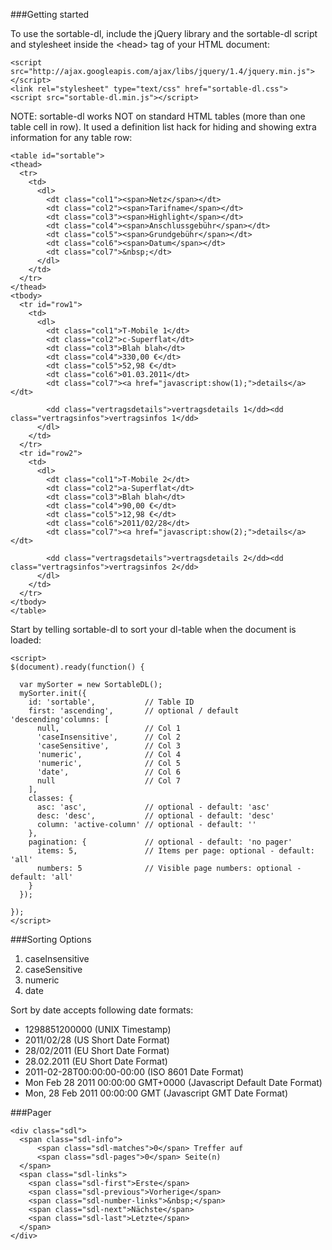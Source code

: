 ###Getting started

To use the sortable-dl, include the jQuery library and the sortable-dl script and stylesheet inside the &lt;head> tag of your HTML document:

	<script src="http://ajax.googleapis.com/ajax/libs/jquery/1.4/jquery.min.js"></script>
	<link rel="stylesheet" type="text/css" href="sortable-dl.css">
	<script src="sortable-dl.min.js"></script>


NOTE: sortable-dl works NOT on standard HTML tables (more than one table cell in row). It used a definition list hack for hiding and showing extra information for any table row:

	<table id="sortable">
	<thead>
	  <tr>
	    <td>
	      <dl>
	        <dt class="col1"><span>Netz</span></dt>
	        <dt class="col2"><span>Tarifname</span></dt>
	        <dt class="col3"><span>Highlight</span></dt>
	        <dt class="col4"><span>Anschlussgebühr</span></dt>
	        <dt class="col5"><span>Grundgebühr</span></dt>
	        <dt class="col6"><span>Datum</span></dt>
	        <dt class="col7">&nbsp;</dt>
	      </dl>
	    </td>
	  </tr>
	</thead>
	<tbody>
	  <tr id="row1">
	    <td>
	      <dl>
	        <dt class="col1">T-Mobile 1</dt>
	        <dt class="col2">c-Superflat</dt>
	        <dt class="col3">Blah blah</dt>
	        <dt class="col4">330,00 €</dt>
	        <dt class="col5">52,98 €</dt>
	        <dt class="col6">01.03.2011</dt>
	        <dt class="col7"><a href="javascript:show(1);">details</a></dt>

	        <dd class="vertragsdetails">vertragsdetails 1</dd><dd class="vertragsinfos">vertragsinfos 1</dd>
	      </dl>
	    </td>
	  </tr>
	  <tr id="row2">
	    <td>
	      <dl>
	        <dt class="col1">T-Mobile 2</dt>
	        <dt class="col2">a-Superflat</dt>
	        <dt class="col3">Blah blah</dt>
	        <dt class="col4">90,00 €</dt>
	        <dt class="col5">12,98 €</dt>
	        <dt class="col6">2011/02/28</dt>
	        <dt class="col7"><a href="javascript:show(2);">details</a></dt>

	        <dd class="vertragsdetails">vertragsdetails 2</dd><dd class="vertragsinfos">vertragsinfos 2</dd>
	      </dl>
	    </td>
	  </tr>
	</tbody>
	</table>


Start by telling sortable-dl to sort your dl-table when the document is loaded:

	<script>
	$(document).ready(function() {  
	
	  var mySorter = new SortableDL();
	  mySorter.init({
	    id: 'sortable',           // Table ID
	    first: 'ascending',       // optional / default 'descending'columns: [
	      null,                   // Col 1
	      'caseInsensitive',      // Col 2
	      'caseSensitive',        // Col 3
	      'numeric',              // Col 4  
	      'numeric',              // Col 5  
	      'date',                 // Col 6 
	      null                    // Col 7
	    ],
	    classes: {
	      asc: 'asc',             // optional - default: 'asc'
	      desc: 'desc',           // optional - default: 'desc'
	      column: 'active-column' // optional - default: ''
	    },
	    pagination: {			  // optional - default: 'no pager'
		  items: 5,               // Items per page: optional - default: 'all'
		  numbers: 5              // Visible page numbers: optional - default: 'all'
	    }
	  });  

	});
	</script>

###Sorting Options

1. caseInsensitive
2. caseSensitive
3. numeric
4. date

Sort by date accepts following date formats:

* 1298851200000 (UNIX Timestamp)
* 2011/02/28 (US Short Date Format)
* 28/02/2011 (EU Short Date Format)
* 28.02.2011 (EU Short Date Format)
* 2011-02-28T00:00:00-00:00 (ISO 8601 Date Format)
* Mon Feb 28 2011 00:00:00 GMT+0000 (Javascript Default Date Format)
* Mon, 28 Feb 2011 00:00:00 GMT (Javascript GMT Date Format)
 

###Pager

	<div class="sdl">
	  <span class="sdl-info">
		  <span class="sdl-matches">0</span> Treffer auf
		  <span class="sdl-pages">0</span> Seite(n)
	  </span>
	  <span class="sdl-links">
	    <span class="sdl-first">Erste</span>
	    <span class="sdl-previous">Vorherige</span>
	    <span class="sdl-number-links">&nbsp;</span>
	    <span class="sdl-next">Nächste</span>
	    <span class="sdl-last">Letzte</span>
	  </span>
	</div>


